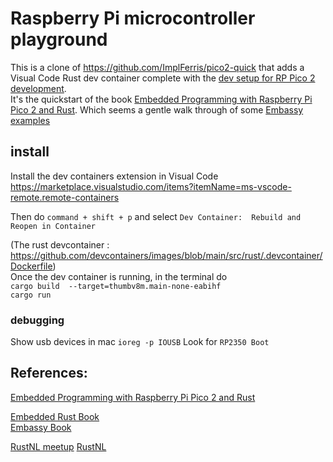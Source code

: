 # Raspberry Pi microcontroller playground

This is a clone of https://github.com/ImplFerris/pico2-quick that adds a Visual Code Rust dev container complete with the [dev setup for RP Pico 2 development](https://pico.implrust.com/setup.html).  
It's the quickstart of the book [Embedded Programming with Raspberry Pi Pico 2 and Rust](https://github.com/ImplFerris/pico-pico).
Which seems a gentle walk through of some [Embassy examples](https://github.com/embassy-rs/embassy/blob/main/examples/rp/src/bin/blinky.rs)



## install

Install the dev containers extension in Visual Code https://marketplace.visualstudio.com/items?itemName=ms-vscode-remote.remote-containers

Then do  `command + shift + p` and select `Dev Container: 
Rebuild and Reopen in Container`

(The rust devcontainer : https://github.com/devcontainers/images/blob/main/src/rust/.devcontainer/Dockerfile)   
Once the dev container is running, in the terminal do   
```cargo build  --target=thumbv8m.main-none-eabihf```  
```cargo run```

### debugging

Show usb devices in mac
```ioreg -p IOUSB```
Look for `RP2350 Boot`



## References:  
[Embedded Programming with Raspberry Pi Pico 2 and Rust](https://pico.implrust.com)  

[Embedded Rust Book](https://docs.rust-embedded.org/book/)  
[Embassy Book](https://embassy.dev/book/)

[RustNL meetup](https://youtu.be/XI8JvFUUTso?si=-tZ7Ck8AgCG9tadF) 
[RustNL](https://rustnl.org/#join)   